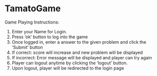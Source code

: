 # TamatoGame

Game Playing Instructions:
1.	Enter your Name for Login.
2.	Press ‘ok’ button to log into the game
3.	Once logged in, enter a answer to the given problem and click the ‘Submit’ button
4.	If correct: score will increase and new problem will be displayed
5.	If incorrect: Error message will be displayed and player can try again
6.	Player can logout anytime by clicking the ‘logout’ button.
7.	Upon logout, player will be redirected to the login page
